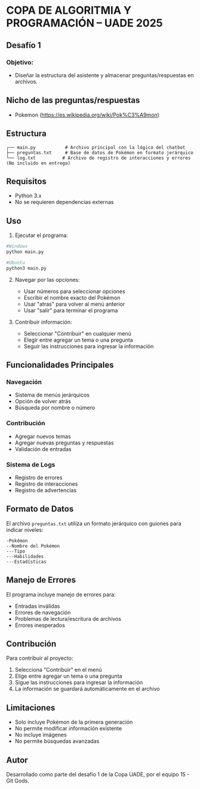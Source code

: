 # COPA DE ALGORITMIA Y PROGRAMACIÓN – UADE 2025
## Desafío 1

### Objetivo:

- Diseñar la estructura del asistente y almacenar preguntas/respuestas en archivos. 

## Nicho de las preguntas/respuestas

- Pokemon (https://es.wikipedia.org/wiki/Pok%C3%A9mon)


## Estructura

```
┌── main.py           # Archivo principal con la lógica del chatbot
├── preguntas.txt     # Base de datos de Pokémon en formato jerárquico
└── log.txt          # Archivo de registro de interacciones y errores (No incluido en entrega)
```

## Requisitos

- Python 3.x
- No se requieren dependencias externas

## Uso

1. Ejecutar el programa:
```bash
#Windows
python main.py
```

```bash
#Ubuntu
python3 main.py
```

2. Navegar por las opciones:
   - Usar números para seleccionar opciones
   - Escribir el nombre exacto del Pokémon
   - Usar "atras" para volver al menú anterior
   - Usar "salir" para terminar el programa

3. Contribuir información:
   - Seleccionar "Contribuir" en cualquier menú
   - Elegir entre agregar un tema o una pregunta
   - Seguir las instrucciones para ingresar la información

## Funcionalidades Principales

### Navegación
- Sistema de menús jerárquicos
- Opción de volver atrás
- Búsqueda por nombre o número

### Contribución
- Agregar nuevos temas
- Agregar nuevas preguntas y respuestas
- Validación de entradas

### Sistema de Logs
- Registro de errores
- Registro de interacciones
- Registro de advertencias

## Formato de Datos

El archivo `preguntas.txt` utiliza un formato jerárquico con guiones para indicar niveles:
```
-Pokémon
--Nombre del Pokémon
---Tipo
---Habilidades
---Estadísticas
```

## Manejo de Errores

El programa incluye manejo de errores para:
- Entradas inválidas
- Errores de navegación
- Problemas de lectura/escritura de archivos
- Errores inesperados

## Contribución

Para contribuir al proyecto:
1. Selecciona "Contribuir" en el menú
2. Elige entre agregar un tema o una pregunta
3. Sigue las instrucciones para ingresar la información
4. La información se guardará automáticamente en el archivo

## Limitaciones

- Solo incluye Pokémon de la primera generación
- No permite modificar información existente
- No incluye imágenes
- No permite búsquedas avanzadas

## Autor

Desarrollado como parte del desafío 1 de la Copa UADE, por el equipo 15 - Git Gods.